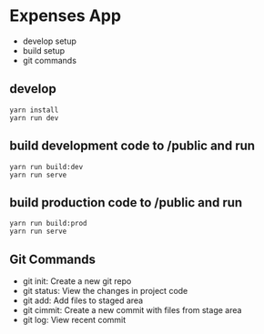 # Expenses App

- develop setup
- build setup
- git commands

## develop
```
yarn install
yarn run dev
```

## build development code to /public and run
```
yarn run build:dev
yarn run serve
```

## build production code to /public and run
```
yarn run build:prod
yarn run serve
```

## Git Commands

- git init: Create a new git repo
- git status:   View the changes in project code
- git add: Add files to staged area
- git cimmit: Create a new commit with files from stage area
- git log: View recent commit